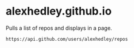 # alexhedley.github.io

Pulls a list of repos and displays in a page.

`https://api.github.com/users/alexhedley/repos`